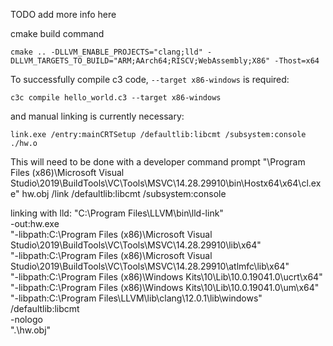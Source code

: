 TODO add more info here

cmake build command
```
cmake .. -DLLVM_ENABLE_PROJECTS="clang;lld" -DLLVM_TARGETS_TO_BUILD="ARM;AArch64;RISCV;WebAssembly;X86" -Thost=x64
```

To successfully compile c3 code, `--target x86-windows` is required:
```
c3c compile hello_world.c3 --target x86-windows
```
and manual linking is currently necessary:
```
link.exe /entry:mainCRTSetup /defaultlib:libcmt /subsystem:console ./hw.o
```
This will need to be done with a developer command prompt
"\Program Files (x86)\Microsoft Visual Studio\2019\BuildTools\VC\Tools\MSVC\14.28.29910\bin\Hostx64\x64\cl.exe" hw.obj /link /defaultlib:libcmt /subsystem:console


linking with lld:
"C:\\Program Files\\LLVM\\bin\\lld-link" \
-out:hw.exe \
"-libpath:C:\\Program Files (x86)\\Microsoft Visual Studio\\2019\\BuildTools\\VC\\Tools\\MSVC\\14.28.29910\\lib\\x64" \
"-libpath:C:\\Program Files (x86)\\Microsoft Visual Studio\\2019\\BuildTools\\VC\\Tools\\MSVC\\14.28.29910\\atlmfc\\lib\\x64" \
"-libpath:C:\\Program Files (x86)\\Windows Kits\\10\\Lib\\10.0.19041.0\\ucrt\\x64" \
"-libpath:C:\\Program Files (x86)\\Windows Kits\\10\\Lib\\10.0.19041.0\\um\\x64" \
"-libpath:C:\\Program Files\\LLVM\\lib\\clang\\12.0.1\\lib\\windows" \
/defaultlib:libcmt \
-nologo \
".\\hw.obj"
